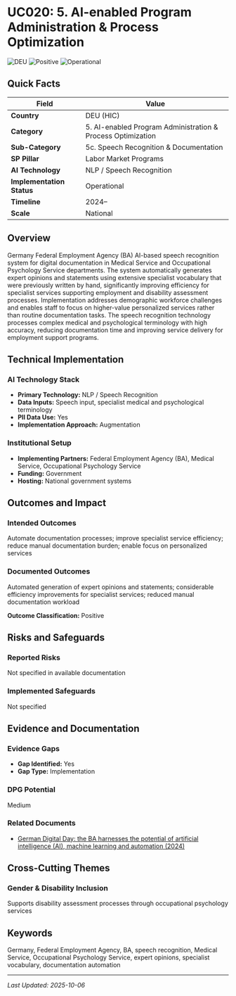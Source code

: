 # UC020: 5. AI-enabled Program Administration & Process Optimization

![DEU](https://img.shields.io/badge/DEU-green) ![Positive](https://img.shields.io/badge/Positive-blue) ![Operational](https://img.shields.io/badge/Operational-orange)

## Quick Facts

| Field | Value |
|-------|-------|
| **Country** | DEU (HIC) |
| **Category** | 5. AI-enabled Program Administration & Process Optimization |
| **Sub-Category** | 5c. Speech Recognition & Documentation |
| **SP Pillar** | Labor Market Programs |
| **AI Technology** | NLP / Speech Recognition |
| **Implementation Status** | Operational |
| **Timeline** | 2024– |
| **Scale** | National |

## Overview

Germany Federal Employment Agency (BA) AI-based speech recognition system for digital documentation in Medical Service and Occupational Psychology Service departments. The system automatically generates expert opinions and statements using extensive specialist vocabulary that were previously written by hand, significantly improving efficiency for specialist services supporting employment and disability assessment processes. Implementation addresses demographic workforce challenges and enables staff to focus on higher-value personalized services rather than routine documentation tasks. The speech recognition technology processes complex medical and psychological terminology with high accuracy, reducing documentation time and improving service delivery for employment support programs.

## Technical Implementation

### AI Technology Stack
- **Primary Technology:** NLP / Speech Recognition
- **Data Inputs:** Speech input, specialist medical and psychological terminology
- **PII Data Use:** Yes
- **Implementation Approach:** Augmentation

### Institutional Setup
- **Implementing Partners:** Federal Employment Agency (BA), Medical Service, Occupational Psychology Service
- **Funding:** Government
- **Hosting:** National government systems

## Outcomes and Impact

### Intended Outcomes
Automate documentation processes; improve specialist service efficiency; reduce manual documentation burden; enable focus on personalized services

### Documented Outcomes
Automated generation of expert opinions and statements; considerable efficiency improvements for specialist services; reduced manual documentation workload

**Outcome Classification:** Positive

## Risks and Safeguards

### Reported Risks
Not specified in available documentation

### Implemented Safeguards
Not specified

## Evidence and Documentation

### Evidence Gaps
- **Gap Identified:** Yes
- **Gap Type:** Implementation

### DPG Potential
Medium


### Related Documents

- [German Digital Day: the BA harnesses the potential of artificial intelligence (AI), machine learning and automation (2024)](../../documents/government-documents/D017.md)

## Cross-Cutting Themes

### Gender & Disability Inclusion
Supports disability assessment processes through occupational psychology services


## Keywords
Germany, Federal Employment Agency, BA, speech recognition, Medical Service, Occupational Psychology Service, expert opinions, specialist vocabulary, documentation automation

---
*Last Updated: 2025-10-06*
